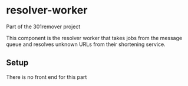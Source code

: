 # resolver-worker

Part of the 301remover project

This component is the resolver worker that takes jobs from the message queue and resolves unknown URLs from their shortening service.

## Setup

There is no front end for this part 



